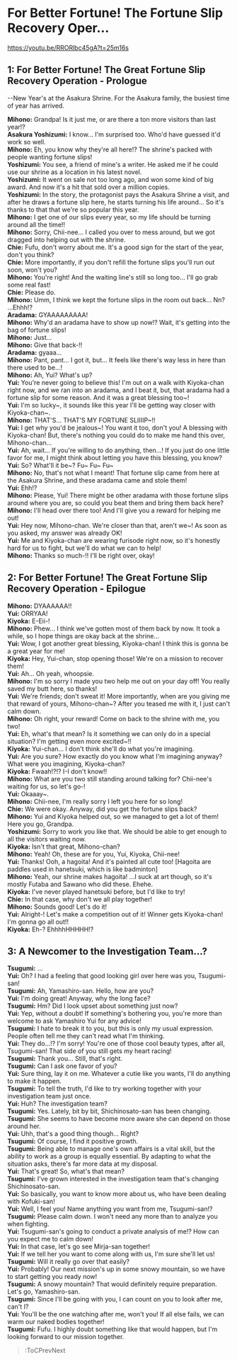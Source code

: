 
For Better Fortune! The Fortune Slip Recovery Oper...
=====================================================
https://youtu.be/RRORlbc45gA?t=25m16s

  

## 1: For Better Fortune\! The Great Fortune Slip Recovery Operation - Prologue
--New Year's at the Asakura Shrine. For the Asakura family, the busiest time of year has arrived.

  
**Mihono:** Grandpa\! Is it just me, or are there a ton more visitors than last year\!?  
**Asakura Yoshizumi:** I know... I'm surprised too. Who'd have guessed it'd work so well.  
**Mihono:** Eh, you know why they're all here\!? The shrine's packed with people wanting fortune slips\!  
**Yoshizumi:** You see, a friend of mine's a writer. He asked me if he could use our shrine as a location in his latest novel.  
**Yoshizumi:** It went on sale not too long ago, and won some kind of big award. And now it's a hit that sold over a million copies.  
**Yoshizumi:** In the story, the protagonist pays the Asakura Shrine a visit, and after he draws a fortune slip here, he starts turning his life around... So it's thanks to that that we're so popular this year.  
**Mihono:** I get one of our slips every year, so my life should be turning around all the time\!\!  
**Mihono:** Sorry, Chii-nee... I called you over to mess around, but we got dragged into helping out with the shrine.  
**Chie:** Fufu, don't worry about me. It's a good sign for the start of the year, don't you think?  
**Chie:** More importantly, if you don't refill the fortune slips you'll run out soon, won't you?  
**Mihono:** You're right\! And the waiting line's still so long too... I'll go grab some real fast\!  
**Chie:** Please do.  
**Mihono:** Umm, I think we kept the fortune slips in the room out back... Nn? ...Ehhh\!?  
**Aradama:** GYAAAAAAAAA\!  
**Mihono:** Why'd an aradama have to show up now\!? Wait, it's getting into the bag of fortune slips\!  
**Mihono:** Just...  
**Mihono:** Give that back-\!\!  
**Aradama:** gyaaa...  
**Mihono:** Pant, pant... I got it, but... It feels like there's way less in here than there used to be...\!  
**Mihono:** Ah, Yui? What's up?  
**Yui:** You're never going to believe this\! I'm out on a walk with Kiyoka-chan right now, and we ran into an aradama, and I beat it, but, that aradama had a fortune slip for some reason. And it was a great blessing too\~\!  
**Yui:** I'm so lucky\~, it sounds like this year I'll be getting way closer with Kiyoka-chan\~.  
**Mihono:** THAT'S... THAT'S MY FORTUNE SLIIIIP\~\!\!  
**Yui:** I get why you'd be jealous\~\! You want it too, don't you\! A blessing with Kiyoka-chan\! But, there's nothing you could do to make me hand this over, Mihono-chan...  
**Yui:** Ah, wait... If you're willing to do anything, then...\! If you just do one little favor for me, I might think about letting you have this blessing, you know?  
**Yui:** So? What'll it be\~? Fu\~ Fu\~ Fu\~  
**Mihono:** No, that's not what I meant\! That fortune slip came from here at the Asakura Shrine, and these aradama came and stole them\!  
**Yui:** Ehh\!?  
**Mihono:** Please, Yui\! There might be other aradama with those fortune slips around where you are, so could you beat them and bring them back here?  
**Mihono:** I'll head over there too\! And I'll give you a reward for helping me out\!  
**Yui:** Hey now, Mihono-chan. We're closer than that, aren't we\~\! As soon as you asked, my answer was already OK\!  
**Yui:** Me and Kiyoka-chan are wearing furisode right now, so it's honestly hard for us to fight, but we'll do what we can to help\!  
**Mihono:** Thanks so much-\!\! I'll be right over, okay\!  

## 2: For Better Fortune\! The Great Fortune Slip Recovery Operation - Epilogue
**Mihono:** DYAAAAAA\!\!  
**Yui:** ORRYAA\!  
**Kiyoka:** E-Eii-\!  
**Mihono:** Phew... I think we've gotten most of them back by now. It took a while, so I hope things are okay back at the shrine...  
**Yui:** Wow, I got another great blessing, Kiyoka-chan\! I think this is gonna be a great year for me\!  
**Kiyoka:** Hey, Yui-chan, stop opening those\! We're on a mission to recover them\!  
**Yui:** Ah... Oh yeah, whoopsie.  
**Mihono:** I'm so sorry I made you two help me out on your day off\! You really saved my butt here, so thanks\!  
**Yui:** We're friends; don't sweat it\! More importantly, when are you giving me that reward of yours, Mihono-chan\~? After you teased me with it, I just can't calm down.  
**Mihono:** Oh right, your reward\! Come on back to the shrine with me, you two\!  
**Yui:** Eh, what's that mean? Is it something we can only do in a special situation? I'm getting even more excited\~\!\!  
**Kiyoka:** Yui-chan... I don't think she'll do what you're imagining.  
**Yui:** Are you sure? How exactly do you know what I'm imagining anyway? What were you imagining, Kiyoka-chan?  
**Kiyoka:** Fwaah\!?\!? I-I don't know\!\!  
**Mihono:** What are you two still standing around talking for? Chii-nee's waiting for us, so let's go-\!  
**Yui:** Okaaay\~.  
**Mihono:** Chii-nee, I'm really sorry I left you here for so long\!  
**Chie:** We were okay. Anyway, did you get the fortune slips back?  
**Mihono:** Yui and Kiyoka helped out, so we managed to get a lot of them\! Here you go, Grandpa.  
**Yoshizumi:** Sorry to work you like that. We should be able to get enough to all the visitors waiting now.  
**Kiyoka:** Isn't that great, Mihono-chan?  
**Mihono:** Yeah\! Oh, these are for you, Yui, Kiyoka, Chii-nee\!  
**Yui:** Thanks\! Ooh, a hagoita\! And it's painted all cute too\! [Hagoita are paddles used in hanetsuki, which is like badminton]  
**Mihono:** Yeah, our shrine makes hagoita\! ...I suck at art though, so it's mostly Futaba and Sawano who did these. Ehehe.  
**Kiyoka:** I've never played hanetsuki before, but I'd like to try\!  
**Chie:** In that case, why don't we all play together\!  
**Mihono:** Sounds good\! Let's do it\!  
**Yui:** Alright-\! Let's make a competition out of it\! Winner gets Kiyoka-chan\! I'm gonna go all out\!\!  
**Kiyoka:** Eh-? EhhhhHHHHH\!?  

## 3: A Newcomer to the Investigation Team...?
**Tsugumi:** ...  
**Yui:** Oh? I had a feeling that good looking girl over here was you, Tsugumi-san\!  
**Tsugumi:** Ah, Yamashiro-san. Hello, how are you?  
**Yui:** I'm doing great\! Anyway, why the long face?  
**Tsugumi:** Hm? Did I look upset about something just now?  
**Yui:** Yep, without a doubt\! If something's bothering you, you're more than welcome to ask Yamashiro Yui for any advice\!  
**Tsugumi:** I hate to break it to you, but this is only my usual expression. People often tell me they can't read what I'm thinking.  
**Yui:** They do...\!? I'm sorry\! You're one of those cool beauty types, after all, Tsugumi-san\! That side of you still gets my heart racing\!  
**Tsugumi:** Thank you... Still, that's right.  
**Tsugumi:** Can I ask one favor of you?  
**Yui:** Sure thing, lay it on me. Whatever a cutie like you wants, I'll do anything to make it happen.  
**Tsugumi:** To tell the truth, I'd like to try working together with your investigation team just once.  
**Yui:** Huh? The investigation team?  
**Tsugumi:** Yes. Lately, bit by bit, Shichinosato-san has been changing.  
**Tsugumi:** She seems to have become more aware she can depend on those around her.  
**Yui:** Uhh, that's a good thing though... Right?  
**Tsugumi:** Of course, I find it positive growth.  
**Tsugumi:** Being able to manage one's own affairs is a vital skill, but the ability to work as a group is equally essential. By adapting to what the situation asks, there's far more data at my disposal.  
**Yui:** That's great\! So, what's that mean?  
**Tsugumi:** I've grown interested in the investigation team that's changing Shichinosato-san.  
**Yui:** So basically, you want to know more about us, who have been dealing with Kofuki-san\!  
**Yui:** Well, I feel you\! Name anything you want from me, Tsugumi-san\!?  
**Tsugumi:** Please calm down. I won't need any more than to analyze you when fighting.  
**Yui:** Tsugumi-san's going to conduct a private analysis of me\!? How can you expect me to calm down\!  
**Yui:** In that case, let's go see Mirja-san together\!  
**Yui:** If we tell her you want to come along with us, I'm sure she'll let us\!  
**Tsugumi:** Will it really go over that easily?  
**Yui:** Probably\! Our next mission's up in some snowy mountain, so we have to start getting you ready now\!  
**Tsugumi:** A snowy mountain? That would definitely require preparation. Let's go, Yamashiro-san.  
**Tsugumi:** Since I'll be going with you, I can count on you to look after me, can't I?  
**Yui:** You'll be the one watching after me, won't you\! If all else fails, we can warm our naked bodies together\!  
**Tsugumi:** Fufu. I highly doubt something like that would happen, but I'm looking forward to our mission together.  
> :ToCPrevNext